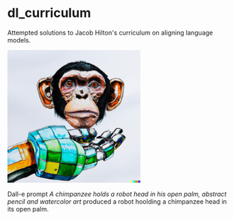 # dl_curriculum
Attempted solutions to Jacob Hilton's curriculum on aligning language models.

<img src="contemplating.png" alt="contemplating" width="300"/>

Dall-e prompt *A chimpanzee holds a robot head in his open palm, abstract pencil and watercolor art* produced a robot hoolding a chimpanzee head in its open palm.
